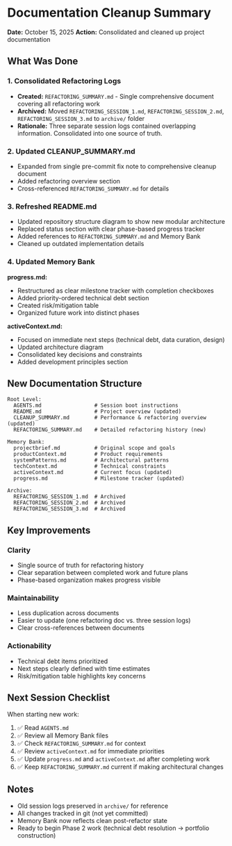 # Documentation Cleanup Summary

**Date:** October 15, 2025
**Action:** Consolidated and cleaned up project documentation

## What Was Done

### 1. Consolidated Refactoring Logs

- **Created:** `REFACTORING_SUMMARY.md` - Single comprehensive document covering all refactoring work
- **Archived:** Moved `REFACTORING_SESSION_1.md`, `REFACTORING_SESSION_2.md`, `REFACTORING_SESSION_3.md` to `archive/` folder
- **Rationale:** Three separate session logs contained overlapping information. Consolidated into one source of truth.

### 2. Updated CLEANUP_SUMMARY.md

- Expanded from single pre-commit fix note to comprehensive cleanup document
- Added refactoring overview section
- Cross-referenced `REFACTORING_SUMMARY.md` for details

### 3. Refreshed README.md

- Updated repository structure diagram to show new modular architecture
- Replaced status section with clear phase-based progress tracker
- Added references to `REFACTORING_SUMMARY.md` and Memory Bank
- Cleaned up outdated implementation details

### 4. Updated Memory Bank

**progress.md:**

- Restructured as clear milestone tracker with completion checkboxes
- Added priority-ordered technical debt section
- Created risk/mitigation table
- Organized future work into distinct phases

**activeContext.md:**

- Focused on immediate next steps (technical debt, data curation, design)
- Updated architecture diagram
- Consolidated key decisions and constraints
- Added development principles section

## New Documentation Structure

```
Root Level:
  AGENTS.md                 # Session boot instructions
  README.md                 # Project overview (updated)
  CLEANUP_SUMMARY.md        # Performance & refactoring overview (updated)
  REFACTORING_SUMMARY.md    # Detailed refactoring history (new)

Memory Bank:
  projectbrief.md           # Original scope and goals
  productContext.md         # Product requirements
  systemPatterns.md         # Architectural patterns
  techContext.md            # Technical constraints
  activeContext.md          # Current focus (updated)
  progress.md               # Milestone tracker (updated)

Archive:
  REFACTORING_SESSION_1.md  # Archived
  REFACTORING_SESSION_2.md  # Archived
  REFACTORING_SESSION_3.md  # Archived
```

## Key Improvements

### Clarity

- Single source of truth for refactoring history
- Clear separation between completed work and future plans
- Phase-based organization makes progress visible

### Maintainability

- Less duplication across documents
- Easier to update (one refactoring doc vs. three session logs)
- Clear cross-references between documents

### Actionability

- Technical debt items prioritized
- Next steps clearly defined with time estimates
- Risk/mitigation table highlights key concerns

## Next Session Checklist

When starting new work:

1. ✅ Read `AGENTS.md`
1. ✅ Review all Memory Bank files
1. ✅ Check `REFACTORING_SUMMARY.md` for context
1. ✅ Review `activeContext.md` for immediate priorities
1. ✅ Update `progress.md` and `activeContext.md` after completing work
1. ✅ Keep `REFACTORING_SUMMARY.md` current if making architectural changes

## Notes

- Old session logs preserved in `archive/` for reference
- All changes tracked in git (not yet committed)
- Memory Bank now reflects clean post-refactor state
- Ready to begin Phase 2 work (technical debt resolution → portfolio construction)

